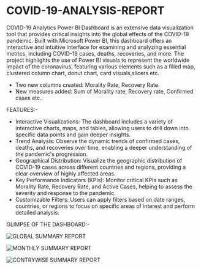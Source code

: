 # COVID-19-ANALYSIS-REPORT
COVID-19 Analytics Power BI Dashboard is an extensive data visualization tool that provides critical insights into the global effects of the COVID-19 pandemic.
Built with Microsoft Power BI, this dashboard offers an interactive and intuitive interface for examining and analyzing essential metrics, including COVID-19 cases, deaths, recoveries, and more.
The project highlights the use of Power BI visuals to represent the worldwide impact of the coronavirus, featuring various elements such as a filled map, clustered column chart, donut chart, card visuals,slicers etc.

* Two  new columns created: Morality Rate, Recovery Rate
* New measures added: Sum of Morality rate, Recovery rate, Confirmed cases etc..

FEATURES:-
* Interactive Visualizations: 
       The dashboard includes a variety of interactive charts, maps, and tables, allowing users to drill down into specific data points and gain deeper insights.
* Trend Analysis:
       Observe the dynamic trends of confirmed cases, deaths, and recoveries over time, enabling a deeper understanding of the          pandemic's progression.
* Geographical Distribution:
       Visualize the geographic distribution of COVID-19 cases across different countries and regions, providing a clear overview of highly affected areas.
* Key Performance Indicators (KPIs):
       Monitor critical KPIs such as Morality Rate, Recovery Rate, and Active Cases, helping to assess the severity and response to the pandemic.
* Customizable Filters:
       Users can apply filters based on date ranges, countries, or regions to focus on specific areas of interest and perform detailed analysis.

GLIMPSE OF THE DASHBOARD:-

![GLOBAL SUMMARY REPORT](https://github.com/user-attachments/assets/2847486d-f48c-4cb8-866b-d8167bb2ddc9)

![MONTHLY SUMMARY REPORT](https://github.com/user-attachments/assets/b24baa58-a53c-4352-a5a6-ecdaf06e1e59)

![CONTRYWISE SUMMARY REPORT](https://github.com/user-attachments/assets/a7b3a691-d565-4d72-95a6-2e2617aa700c)
